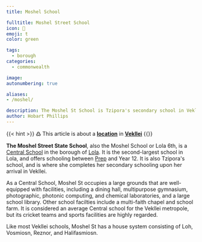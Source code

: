 ```yaml
---
title: Moshel School

fulltitle: Moshel Street School
icon: 📖
emoji: t
color: green

tags: 
  - borough
categories:
  - commonwealth

image:
autonumbering: true

aliases:
- /moshel/

description: The Moshel St School is Tzipora's secondary school in Vekllei.
author: Hobart Phillips
---
```

{{< hint >}}
߷ This article is about a [**location**](/utopia/landscape/locations) in [**Vekllei**](/utopia/vekllei/)
{{</hint>}}

**The Moshel Street State School**, also the Moshel School or Lola 6th, is a [Central School](/utopia/society/state/education/#state-schools) in the borough of [Lola](/lola/). It is the second-largest school in Lola, and offers schooling between [Prep](/utopia/society/state/education/#preparatory-school) and Year 12. It is also Tzipora's school, and is where she completes her secondary schooling upon her arrival in Vekllei.

As a Central School, Moshel St occupies a large grounds that are well-equipped with facilities, including a dining hall, multipurpose gymnasium, photographic, photonic computing, and chemical laboratories, and a large school library. Other school facilties include a multi-faith chapel and school farm. It is considered an average Central school for the Vekllei metropole, but its cricket teams and sports facilities are highly regarded.

Like most Vekllei schools, Moshel St has a house system consisting of Loh, Vosmiosn, Reznor, and Halifasmiosn.

